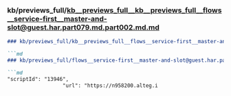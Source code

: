 ### kb/previews_full/kb__previews_full__kb__previews_full__flows__service-first__master-and-slot@guest.har.part079.md.part002.md.md

```md
### kb/previews_full/kb__previews_full__flows__service-first__master-and-slot@guest.har.part079.md.part002.md

```md
### kb/previews_full/flows__service-first__master-and-slot@guest.har.part079.md (part 002)

```md
"scriptId": "13946",
                  "url": "https://n958200.alteg.i
```

```

```

```
